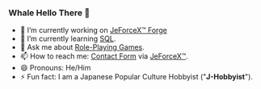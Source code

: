 ### Whale Hello There 🐳

- 🔭 I’m currently working on [JeForceX™ Forge](https://github.com/JeForceX/jeforcex.github.io)
- 🌱 I’m currently learning [SQL](https://github.com/topics/sql).
- 💬 Ask me about [Role-Playing Games](https://github.com/topics/rpg).
- 📫 How to reach me: [Contact Form](https://jeforcexofficial.wordpress.com/contact/) via [JeForceX™](https://jeforcexofficial.wordpress.com).
- 😄 Pronouns: He/Him
- ⚡ Fun fact: I am a Japanese Popular Culture Hobbyist ("**J-Hobbyist**").
<!-- - 👯 I’m looking to collaborate on ...
- 🤔 I’m looking for help with ... -->
